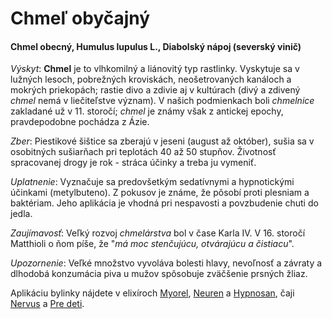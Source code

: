 Chmeľ obyčajný
==============

#### Chmel obecný, Humulus lupulus L., Diabolský nápoj (severský vinič)

*Výskyt*: **Chmel** je to vlhkomilný a liánovitý typ rastlinky. Vyskytuje sa v
lužných lesoch, pobrežných kroviskách, neošetrovaných kanáloch a mokrých
priekopách; rastie divo a zdivie aj v kultúrach (divý a zdivený *chmel* nemá v
liečiteľstve význam). V našich podmienkach boli *chmelnice* zakladané už v 11.
storočí; *chmel* je známy však z antickej epochy, pravdepodobne pochádza z Ázie.

*Zber*: Piestikové šištice sa zberajú v jeseni (august až október), sušia sa v
osobitných sušiarňach pri teplotách 40 až 50 stupňov. Životnosť spracovanej
drogy je rok - stráca účinky a treba ju vymeniť.

*Uplatnenie*: Vyznačuje sa predovšetkým sedatívnymi a hypnotickými účinkami
(metylbuteno). Z pokusov je známe, že pôsobí proti plesniam a baktériam. Jeho
aplikácia je vhodná pri nespavosti a povzbudenie chuti do jedla.

*Zaujímavosť*: Veľký rozvoj *chmelárstva* bol v čase Karla IV. V 16. storočí
Matthioli o ňom píše, že "*má moc stenčujúcu, otvárajúcu a čistiacu*".

*Upozornenie*: Veľké množstvo vyvoláva bolesti hlavy, nevoľnosť a závraty a
dlhodobá konzumácia piva u mužov spôsobuje zväčšenie prsných žliaz.

Aplikáciu bylinky nájdete v elixíroch [Myorel](/elixiry/myorel),
[Neuren](/elixiry/neuren) a [Hypnosan](/elixiry/hypnosan), čaji
[Nervus](/sip/caje/nervus) a [Pre deti](/sip/caje/pre-deti).

